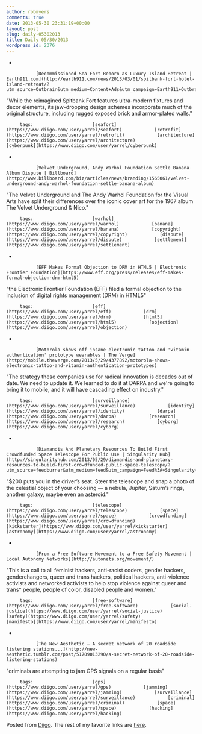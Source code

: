 ```yaml
---
author: robmyers
comments: true
date: 2013-05-30 23:31:19+00:00
layout: post
slug: daily-05302013
title: Daily 05/30/2013
wordpress_id: 2376
---
```


     
  *      

               [Decommissioned Sea Fort Reborn as Luxury Island Retreat | Earth911.com](http://earth911.com/news/2013/03/01/spitbank-fort-hotel-island-retreat/?utm_source=Outbrain&utm_medium=Content+Ads&utm_campaign=Earth911+Outbrain)      

     

"While the reimagined Spitbank Fort features ultra-modern fixtures and decor elements, its jaw-dropping design schemes incorporate much of the original structure, including rugged exposed brick and armor-plated walls."

             

         tags:                      [seafort](https://www.diigo.com/user/yarrel/seafort)            [retrofit](https://www.diigo.com/user/yarrel/retrofit)            [architecture](https://www.diigo.com/user/yarrel/architecture)            [cyberpunk](https://www.diigo.com/user/yarrel/cyberpunk)

                                       
     
  *      

               [Velvet Underground, Andy Warhol Foundation Settle Banana Album Dispute | Billboard](http://www.billboard.com/biz/articles/news/branding/1565061/velvet-underground-andy-warhol-foundation-settle-banana-album)      

     

"The Velvet Underground and The Andy Warhol Foundation for the Visual Arts have split their differences over the iconic cover art for the 1967 album The Velvet Underground & Nico."

             

         tags:                      [warhol](https://www.diigo.com/user/yarrel/warhol)            [banana](https://www.diigo.com/user/yarrel/banana)            [copyright](https://www.diigo.com/user/yarrel/copyright)            [dispute](https://www.diigo.com/user/yarrel/dispute)            [settlement](https://www.diigo.com/user/yarrel/settlement)

                                       
     
  *      

               [EFF Makes Formal Objection to DRM in HTML5 | Electronic Frontier Foundation](https://www.eff.org/press/releases/eff-makes-formal-objection-drm-html5)      

     

"the Electronic Frontier Foundation (EFF) filed a formal objection to the inclusion of digital rights management (DRM) in HTML5"

             

         tags:                      [eff](https://www.diigo.com/user/yarrel/eff)            [drm](https://www.diigo.com/user/yarrel/drm)            [html5](https://www.diigo.com/user/yarrel/html5)            [objection](https://www.diigo.com/user/yarrel/objection)

                                       
     
  *      

               [Motorola shows off insane electronic tattoo and 'vitamin authentication' prototype wearables | The Verge](http://mobile.theverge.com/2013/5/29/4377892/motorola-shows-electronic-tattoo-and-vitamin-authentication-prototypes)      

     

"The strategy these companies use for radical innovation is decades out of date. We need to update it. We learned to do it at DARPA and we're going to bring it to mobile, and it will have cascading effect on industry."

             

         tags:                      [surveillance](https://www.diigo.com/user/yarrel/surveillance)            [identity](https://www.diigo.com/user/yarrel/identity)            [darpa](https://www.diigo.com/user/yarrel/darpa)            [research](https://www.diigo.com/user/yarrel/research)            [cyborg](https://www.diigo.com/user/yarrel/cyborg)

                                       
     
  *      

               [Diamandis And Planetary Resources To Build First Crowdfunded Space Telescope For Public Use | Singularity Hub](http://singularityhub.com/2013/05/29/diamandis-and-planetary-resources-to-build-first-crowdfunded-public-space-telescope/?utm_source=feedburner&utm_medium=feed&utm_campaign=Feed%3A+SingularityHub+%28Singularity+Hub%29)      

     

"$200 puts you in the driver’s seat. Steer the telescope and snap a photo of the celestial object of your choosing — a nebula, Jupiter, Saturn’s rings, another galaxy, maybe even an asteroid."

             

         tags:                      [telescope](https://www.diigo.com/user/yarrel/telescope)            [space](https://www.diigo.com/user/yarrel/space)            [crowdfunding](https://www.diigo.com/user/yarrel/crowdfunding)            [kickstarter](https://www.diigo.com/user/yarrel/kickstarter)            [astronomy](https://www.diigo.com/user/yarrel/astronomy)

                                       
     
  *      

               [From a Free Software Movement to a Free Safety Movement | Local Autonomy Networks](http://autonets.org/movement/)      

     

"This is a call to all feminist hackers, anti-racist coders, gender hackers, genderchangers, queer and trans hackers, political hackers, anti-violence activists and networked activists to help stop violence against queer and trans* people, people of color, disabled people and women."

             

         tags:                      [free-software](https://www.diigo.com/user/yarrel/free-software)            [social-justice](https://www.diigo.com/user/yarrel/social-justice)            [safety](https://www.diigo.com/user/yarrel/safety)            [manifesto](https://www.diigo.com/user/yarrel/manifesto)

                                       
     
  *      

               [The New Aesthetic — A secret network of 20 roadside listening stations...](http://new-aesthetic.tumblr.com/post/51709013290/a-secret-network-of-20-roadside-listening-stations)      

     

"criminals are attempting to jam GPS signals on a regular basis"

             

         tags:                      [gps](https://www.diigo.com/user/yarrel/gps)            [jamming](https://www.diigo.com/user/yarrel/jamming)            [surveillance](https://www.diigo.com/user/yarrel/surveillance)            [criminal](https://www.diigo.com/user/yarrel/criminal)            [space](https://www.diigo.com/user/yarrel/space)            [hacking](https://www.diigo.com/user/yarrel/hacking)

                                       
 

Posted from [Diigo](https://www.diigo.com). The rest of my favorite links are [here](https://www.diigo.com/user/yarrel).
